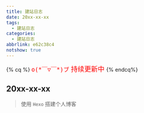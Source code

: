 ```yaml
---
title: 建站日志
date: 20xx-xx-xx
tags:
  - 建站日志
categories:
  - 建站日志
abbrlink: e62c38c4
notshow: true
---
```

{% cq %}
<font color="red" size="4px">`o(*￣▽￣*)ブ` 持续更新中 </font><i class="fas fa-sync fa-spin"></i>
{% endcq%}

## 20xx-xx-xx

> 使用 `Hexo` 搭建个人博客